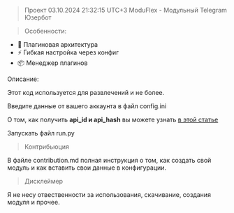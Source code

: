 > Проект 03.10.2024 21:32:15 UTC+3
> ModuFlex - Модульный Telegram Юзербот

> Особенности:

- 🧩 Плагиновая архитектура
- ⚡ Гибкая настройка через конфиг
- 📦 Менеджер плагинов

Описание:

Этот код используется для развлечений и не более.

Введите данные от вашего аккаунта в файл config.ini

О том, как получить **api_id и api_hash** вы можете узнать [в этой статье](https://teletype.in/@sakurahost/GetApi)

Запускать файл run.py

> Контрибьюция

В файле contribution.md полная инструкция о том, как создать свой модуль и как вставить свои данные в конфигурации.

> Дисклеймер

Я не несу отвественности за использования, скачивание, создания модуля и прочее.
